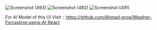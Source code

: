 ![Screenshot (493)](https://github.com/Ahmad-prog/frontend-weather-prediction/assets/169195086/699dc8dd-b654-4287-b3d7-3f92654a1a74)
![Screenshot (492)](https://github.com/Ahmad-prog/frontend-weather-prediction/assets/169195086/7cdda0c3-fd82-4a01-80ad-6611709fb19b)
![Screenshot (491)](https://github.com/Ahmad-prog/frontend-weather-prediction/assets/169195086/67bd4060-38f6-4019-b94b-ecdafbea6052)

For AI Model of this UI Visit :: https://github.com/Ahmad-prog/Weather-Forcasting-using-AI-React

